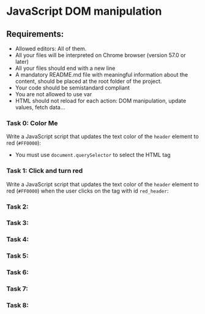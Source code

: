 # JavaScript DOM manipulation

## Requirements:
* Allowed editors: All of them.
* All your files will be interpreted on Chrome browser (version 57.0 or later)
* All your files should end with a new line
* A mandatory README.md file with meaningful information about the content, should be placed at the root folder of the project.
* Your code should be semistandard compliant
* You are not allowed to use var
* HTML should not reload for each action: DOM manipulation, update values, fetch data…

### Task 0: Color Me
Write a JavaScript script that updates the text color of the `header` element to red (`#FF0000`):
* You must use `document.querySelector` to select the HTML tag

### Task 1: Click and turn red
Write a JavaScript script that updates the text color of the `header` element to red (`#FF0000`) when the user clicks on the tag with id `red_header`:

### Task 2:
### Task 3:
### Task 4:
### Task 5:
### Task 6:
### Task 7:
### Task 8:
